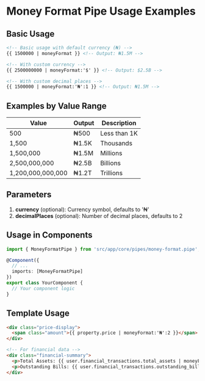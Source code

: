 # Money Format Pipe Usage Examples

## Basic Usage

```html
<!-- Basic usage with default currency (₦) -->
{{ 1500000 | moneyFormat }} <!-- Output: ₦1.5M -->

<!-- With custom currency -->
{{ 2500000000 | moneyFormat:'$' }} <!-- Output: $2.5B -->

<!-- With custom decimal places -->
{{ 1500000 | moneyFormat:'₦':1 }} <!-- Output: ₦1.5M -->
```

## Examples by Value Range

| Value | Output | Description |
|-------|--------|-------------|
| 500 | ₦500 | Less than 1K |
| 1,500 | ₦1.5K | Thousands |
| 1,500,000 | ₦1.5M | Millions |
| 2,500,000,000 | ₦2.5B | Billions |
| 1,200,000,000,000 | ₦1.2T | Trillions |

## Parameters

1. **currency** (optional): Currency symbol, defaults to '₦'
2. **decimalPlaces** (optional): Number of decimal places, defaults to 2

## Usage in Components

```typescript
import { MoneyFormatPipe } from 'src/app/core/pipes/money-format.pipe';

@Component({
  // ...
  imports: [MoneyFormatPipe]
})
export class YourComponent {
  // Your component logic
}
```

## Template Usage

```html
<div class="price-display">
  <span class="amount">{{ property.price | moneyFormat:'₦':2 }}</span>
</div>

<!-- For financial data -->
<div class="financial-summary">
  <p>Total Assets: {{ user.financial_transactions.total_assets | moneyFormat:'₦' }}</p>
  <p>Outstanding Bills: {{ user.financial_transactions.outstanding_bills | moneyFormat:'₦' }}</p>
</div>
```
